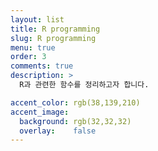 ```yaml
---
layout: list
title: R programming
slug: R programming
menu: true
order: 3
comments: true
description: >
  R과 관련한 함수를 정리하고자 합니다.

accent_color: rgb(38,139,210)
accent_image:
  background: rgb(32,32,32)
  overlay:    false
---
```

